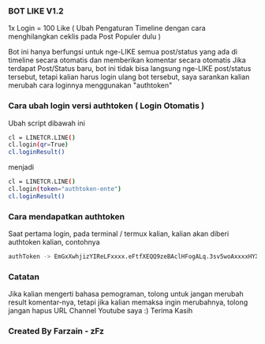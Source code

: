 ### BOT LIKE V1.2

1x Login = 100 Like ( Ubah Pengaturan Timeline dengan cara menghilangkan ceklis pada Post Populer dulu )

Bot ini hanya berfungsi untuk nge-LIKE semua post/status yang ada di timeline secara otomatis dan memberikan komentar secara otomatis
Jika terdapat Post/Status baru, bot ini tidak bisa langsung nge-LIKE post/status tersebut, tetapi kalian harus login ulang bot tersebut, saya sarankan kalian merubah cara loginnya menggunakan "authtoken"

### Cara ubah login versi authtoken ( Login Otomatis )
Ubah script dibawah ini
```bash
cl = LINETCR.LINE()
cl.login(qr=True)
cl.loginResult()
```
menjadi
```bash
cl = LINETCR.LINE()
cl.login(token="authtoken-ente")
cl.loginResult()
```

### Cara mendapatkan authtoken
Saat pertama login, pada terminal / termux kalian, kalian akan diberi authtoken kalian, contohnya
```bash
authToken -> EmGxXwhjizYIReLFxxxx.eFtfXEQQ9zeBAclHFogALq.3sv5woAxxxxHYXBJFxxxxxxxPToPfzUNv2VYvSXXXX=
```

### Catatan
Jika kalian mengerti bahasa pemograman, tolong untuk jangan merubah result komentar-nya, tetapi jika kalian memaksa ingin merubahnya, tolong jangan hapus URL Channel Youtube saya :) Terima Kasih

### Created By Farzain - zFz
